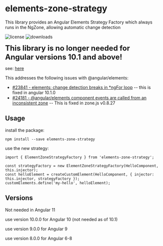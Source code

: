 # elements-zone-strategy

This library provides an Angular Elements Strategy Factory which always runs in the NgZone, allowing automatic change detection

![license](https://img.shields.io/npm/l/elements-zone-strategy.svg) ![downloads](https://img.shields.io/npm/dt/elements-zone-strategy.svg)

<span style="font-size:24px;font-weight:bold">This library is no longer needed for Angular versions 10.1 and above!</span>

see: [here](https://github.com/angular/angular/pull/37814)

This addresses the following issues with @angular/elements:

- [#23841 - elements: change detection breaks in \*ngFor loop](https://github.com/angular/angular/issues/23841) -- this is fixed in angular 10.1.0
- [#24181 - @angular/elements component events are called from an inconsistent zone](https://github.com/angular/angular/issues/24181) -- This is fixed in zone.js v0.8.27

## Usage

install the package:

    npm install --save elements-zone-strategy

use the new strategy:

    import { ElementZoneStrategyFactory } from 'elements-zone-strategy';

    const strategyFactory = new ElementZoneStrategyFactory(HelloComponent, this.injector);
    const helloElement = createCustomElement(HelloComponent, { injector: this.injector, strategyFactory });
    customElements.define('my-hello', helloElement);

## Versions

Not needed in Angular 11

use version 10.0.0 for Angular 10 (not needed as of 10.1)

use version 9.0.0 for Angular 9

use version 8.0.0 for Angular 6-8
